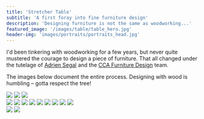 ```yaml
---
title: 'Stretcher Table'
subtitle: 'A first foray into fine furniture design'
description: 'Designing furniture is not the same as woodworking...'
featured_image: '/images/table/table_hero.jpg'
header-img: 'images/portraits/portraits_head.jpg'
---
```

I'd been tinkering with woodworking for a few years, but never quite mustered the courage to design a piece of furniture. That all changed under the tutelage of <a href="https://www.adriensegal.com">Adrien Segal</a> and the <a href="https://www.cca.edu/design/furniture/">CCA Furniture Design</a> team. 

The images below document the entire process. Designing with wood is humbling – gotta respect the tree!

<img src ="/images/table/table1.jpg"/>


<img src ="/images/table/table15.jpg"/>


<img src ="/images/table/table16.jpg"/>

<div class="gallery" data-columns="3">
	<img src ="/images/table/table2.jpg"/>
	<img src ="/images/table/table3.jpg"/>
    <img src ="/images/table/table4.jpg"/>
    <img src ="/images/table/table5.jpg"/>
	<img src ="/images/table/table6.jpg"/>
    <img src ="/images/table/table7.jpg"/>
    <img src ="/images/table/table8.jpg"/>
    <img src ="/images/table/table9.jpg"/>
    <img src ="/images/table/table10.jpg"/>
</div>

<div class="gallery" data-columns="2">
	<img src ="/images/table/table11.jpg"/>
    <img src ="/images/table/table12.jpg"/>
</div>

